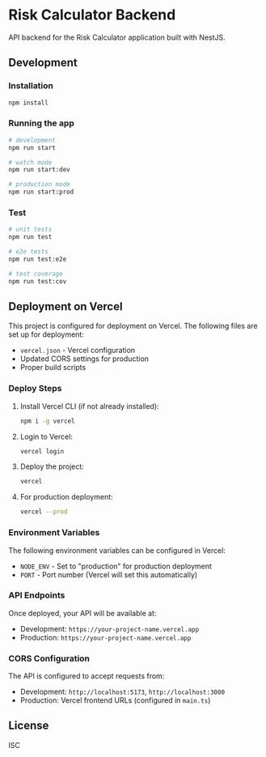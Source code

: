 # Risk Calculator Backend

API backend for the Risk Calculator application built with NestJS.

## Development

### Installation

```bash
npm install
```

### Running the app

```bash
# development
npm run start

# watch mode
npm run start:dev

# production mode
npm run start:prod
```

### Test

```bash
# unit tests
npm run test

# e2e tests
npm run test:e2e

# test coverage
npm run test:cov
```

## Deployment on Vercel

This project is configured for deployment on Vercel. The following files are set up for deployment:

- `vercel.json` - Vercel configuration
- Updated CORS settings for production
- Proper build scripts

### Deploy Steps

1. Install Vercel CLI (if not already installed):
   ```bash
   npm i -g vercel
   ```

2. Login to Vercel:
   ```bash
   vercel login
   ```

3. Deploy the project:
   ```bash
   vercel
   ```

4. For production deployment:
   ```bash
   vercel --prod
   ```

### Environment Variables

The following environment variables can be configured in Vercel:

- `NODE_ENV` - Set to "production" for production deployment
- `PORT` - Port number (Vercel will set this automatically)

### API Endpoints

Once deployed, your API will be available at:
- Development: `https://your-project-name.vercel.app`
- Production: `https://your-project-name.vercel.app`

### CORS Configuration

The API is configured to accept requests from:
- Development: `http://localhost:5173`, `http://localhost:3000`
- Production: Vercel frontend URLs (configured in `main.ts`)

## License

ISC
